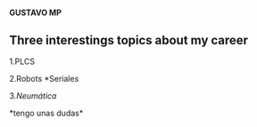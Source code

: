 #### GUSTAVO MP



## Three interestings topics about my career

1.PLCS

2.Robots
  *Seriales
  
3.*Neumática*

\*tengo unas dudas\*


